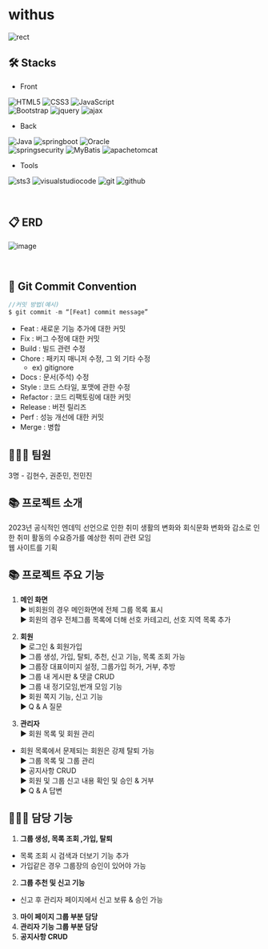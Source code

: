 # withus

![rect](https://capsule-render.vercel.app/api?type=rect&color=gradient&text=%20WU%20&fontAlign=40&fontSize=30&textBg=true&desc=With%20Us&descAlign=60&descAlignY=50)

## 🛠 Stacks

- Front
  
![HTML5](https://img.shields.io/badge/html5-E34F26?style=for-the-badge&logo=html5&logoColor=white)
![CSS3](https://img.shields.io/badge/CSS3-1572B6?style=for-the-badge&logo=CSS3&logoColor=white)
![JavaScript](https://img.shields.io/badge/JavaScript-F7DF1E?style=for-the-badge&logo=JavaScript&logoColor=white) <br>
![Bootstrap](https://img.shields.io/badge/bootstrap-7952B3?style=for-the-badge&logo=bootstrap&logoColor=white)
![jquery](https://img.shields.io/badge/jquery-0769AD?style=for-the-badge&logo=jquery&logoColor=white)
![ajax](https://img.shields.io/badge/ajax-333333?style=for-the-badge&logo=ajax&logoColor=white)
- Back
  
![Java](https://img.shields.io/badge/Java-007396.svg?&style=for-the-badge&logo=Java&logoColor=white)
![springboot](https://img.shields.io/badge/spring&nbsp;boot-6DB33F.svg?&style=for-the-badge&logo=springboot&logoColor=white)
![Oracle](https://img.shields.io/badge/Oracle-F80000.svg?&style=for-the-badge&logo=Oracle&logoColor=white) <br>
![springsecurity](https://img.shields.io/badge/spring&nbsp;security-6DB33F.svg?&style=for-the-badge&logo=springsecurity&logoColor=white)
![MyBatis](https://img.shields.io/badge/MyBatis-191A1B.svg?&style=for-the-badge&logo=MyBatis&logoColor=white)
![apachetomcat](https://img.shields.io/badge/apache&nbsp;tomcat-F8DC75.svg?&style=for-the-badge&logo=apachetomcat&logoColor=black)
- Tools

![sts3](https://img.shields.io/badge/sts3-6DB33F.svg?&style=for-the-badge&logo=sts3&logoColor=white)
![visualstudiocode](https://img.shields.io/badge/vs&nbsp;code-6DB33F.svg?&style=for-the-badge&logo=visualstudiocode&logoColor=white)
![git](https://img.shields.io/badge/git-F05032.svg?&style=for-the-badge&logo=git&logoColor=white)
![github](https://img.shields.io/badge/github-181717.svg?&style=for-the-badge&logo=github&logoColor=white)

<br>

## 📋 ERD

![image](https://github.com/kimm9803/withus/assets/118273341/4c41752e-3290-49f7-af51-a733deb88e43)

<br>

## 📌 Git Commit Convention
```jsx
//커밋 방법(예시)
$ git commit -m “[Feat] commit message”
```
- Feat : 새로운 기능 추가에 대한 커밋
- Fix : 버그 수정에 대한 커밋
- Build : 빌드 관련 수정
- Chore : 패키지 매니저 수정, 그 외 기타 수정
    - ex) gitignore
- Docs : 문서(주석) 수정
- Style : 코드 스타일, 포맷에 관한 수정
- Refactor : 코드 리팩토링에 대한 커밋
- Release : 버전 릴리즈
- Perf : 성능 개선에 대한 커밋
- Merge : 병합

## 👨‍👦‍👦 팀원
3명 - 김현수, 권준민, 전민진

## 📚 프로젝트 소개 <br/>
2023년 공식적인 엔데믹 선언으로 인한 취미 생활의 변화와 회식문화 변화와 감소로 인한 취미 활동의 수요증가를 예상한 취미 관련 모임 <br>웹 사이트를 기획  <br>
## 📚 프로젝트 주요 기능
1. **메인 화면** <br/>
▶ 비회원의 경우 메인화면에 전체 그룹 목록 표시 <br/>
▶ 회원의 경우 전체그룹 목록에 더해 선호 카테고리, 선호 지역 목록 추가 <br/>

2. **회원** <br/>
▶ 로그인 & 회원가입 <br/>
▶ 그룹 생성, 가입, 탈퇴, 추천, 신고 기능, 목록 조회 가능 <br/>
▶ 그룹장 대표이미지 설정, 그룹가입 허가, 거부, 추방 <br/>
▶ 그룹 내 게시판 &  댓글 CRUD <br/>
▶ 그룹 내 정기모임,번개 모임 기능 <br/>
▶ 회원 쪽지 기능, 신고 기능 <br/>
▶ Q & A 질문 <br/>

3. **관리자** <br/>
▶ 회원 목록 및 회원 관리 <br/>
- 회원 목록에서 문제되는 회원은 강제 탈퇴 가능 <br/>
▶ 그룹 목록 및 그룹 관리 <br/>
▶ 공지사항 CRUD <br/>
▶ 회원 및 그룹 신고 내용 확인 및 승인 & 거부 <br/>
▶ Q & A 답변 <br/>

## 👨‍👦‍👦 담당 기능 <br/>
1. **그룹 생성, 목록 조회 ,가입, 탈퇴**<br/>
- 목록 조회 시 검색과 더보기 기능 추가 <br/>
- 가입같은 경우 그룹장의 승인이 있어야 가능 <br/>
2. **그룹 추천 및 신고 기능**
- 신고 후 관리자 페이지에서 신고 보류 & 승인 가능 <br/>
3. **마이 페이지 그룹 부분 담당** <br/>
4. **관리자 기능 그룹 부분 담당** <br/>
5. **공지사항 CRUD** <br/> 
